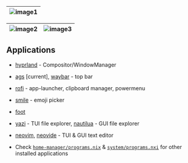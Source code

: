 |![image1](https://ik.imagekit.io/rayshold/dotfiles/hyprland-gruvbox.png?updatedAt=1730741432239)|
|---|

|![image2](https://ik.imagekit.io/rayshold/dotfiles/ags/2024-11-04-134310_hyprshot.png?updatedAt=1730733654687)|![image3](https://ik.imagekit.io/rayshold/dotfiles/ags/2024-11-04-133932_hyprshot.png?updatedAt=1730733654956)|
|---|---|

## Applications

- [hyprland](https://hyprland.org/) - Compositor/WindowManager
- [ags](https://github.com/Aylur/ags) [current], [waybar](https://github.com/Alexays/Waybar) - top bar
- [rofi](https://github.com/lbonn/rofi) - app-launcher, clipboard manager, powermenu
- [smile](https://github.com/mijorus/smile) - emoji picker
- [foot](https://codeberg.org/dnkl/foot)
- [yazi](https://github.com/sxyazi/yazi) - TUI file explorer, [nautilua](https://apps.gnome.org/en-GB/Nautilus/) - GUI file explorer
- [neovim](https://github.com/neovim/neovim), [neovide](https://github.com/neovide/neovide) - TUI & GUI text editor

- Check [`home-manager/programs.nix`](https://github.com/ImRayy/nixos-dots/blob/master/home-manager/programs.nix) & [`system/programs.nxi`](https://github.com/ImRayy/nixos-dots/blob/master/system/programs.nix) for other installed applications
